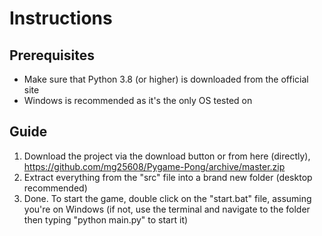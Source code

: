 # Instructions
## Prerequisites
* Make sure that Python 3.8 (or higher) is downloaded from the official site
* Windows is recommended as it's the only OS tested on

## Guide
1) Download the project via the download button or from here (directly), https://github.com/mg25608/Pygame-Pong/archive/master.zip
2) Extract everything from the "src" file into a brand new folder (desktop recommended)
3) Done. To start the game, double click on the "start.bat" file, assuming you're on Windows (if not, use the terminal and navigate to the folder then typing "python main.py" to start it)
